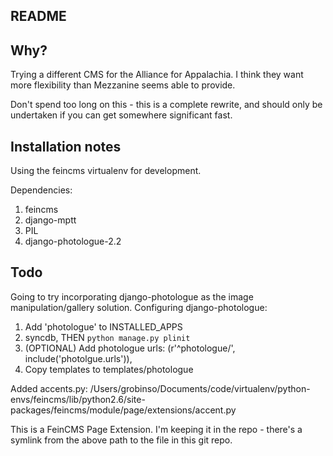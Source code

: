 README
------

## Why?

Trying a different CMS for the Alliance for Appalachia.
I think they want more flexibility than Mezzanine seems able to provide.

Don't spend too long on this - this is a complete rewrite, and should only be undertaken if you can
get somewhere significant fast. 

## Installation notes

Using the feincms virtualenv for development.

Dependencies:

1. feincms
2. django-mptt
3. PIL
4. django-photologue-2.2

## Todo
Going to try incorporating django-photologue as the image
manipulation/gallery solution.
Configuring django-photologue:

1.  Add 'photologue' to INSTALLED_APPS
2.  syncdb, THEN `python manage.py plinit`
3.  (OPTIONAL) Add photologue urls:
    (r'^photologue/', include('photolgue.urls')), 
4.  Copy templates to templates/photologue

Added accents.py:
/Users/grobinso/Documents/code/virtualenv/python-envs/feincms/lib/python2.6/site-packages/feincms/module/page/extensions/accent.py

This is a FeinCMS Page Extension. I'm keeping it in the repo - there's a symlink from the above path to the file in this git repo.
